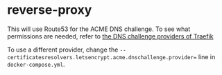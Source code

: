 # reverse-proxy

This will use Route53 for the ACME DNS challenge. To see what permissions are
needed, refer to [the DNS challenge providers of
Traefik](https://doc.traefik.io/traefik/https/acme/#providers)

To use a different provider, change the `--certificatesresolvers.letsencrypt.acme.dnschallenge.provider=` line in `docker-compose.yml`.
